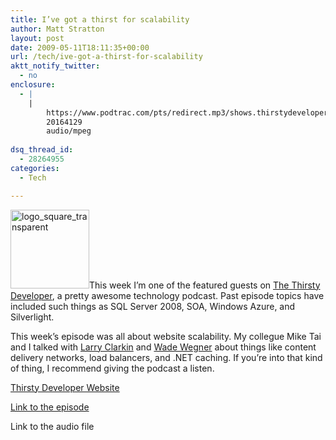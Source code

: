 ```yaml
---
title: I’ve got a thirst for scalability
author: Matt Stratton
layout: post
date: 2009-05-11T18:11:35+00:00
url: /tech/ive-got-a-thirst-for-scalability
aktt_notify_twitter:
  - no
enclosure:
  - |
    |
        https://www.podtrac.com/pts/redirect.mp3/shows.thirstydeveloper.com/TD062.mp3
        20164129
        audio/mpeg
        
dsq_thread_id:
  - 28264955
categories:
  - Tech

---
```

<a href="https://thirstydeveloper.com" target="_blank"><img class="alignright size-full wp-image-5217" title="logo_square_transparent" src="/wp-content/uploads/2009/05/logo_square_transparent.png" alt="logo_square_transparent" width="126" height="126" srcset="/wp-content/uploads/2009/05/logo_square_transparent.png 300w, /wp-content/uploads/2009/05/logo_square_transparent-150x150.png 150w" sizes="(max-width: 126px) 100vw, 126px" /></a>This week I&#8217;m one of the featured guests on <a href="https://thirstydeveloper.com" target="_blank">The Thirsty Developer</a>, a pretty awesome technology podcast. Past episode topics have included such things as SQL Server 2008, SOA, Windows Azure, and Silverlight.

This week&#8217;s episode was all about website scalability. My collegue Mike Tai and I talked with <a href="https://eraserandcrowbar.com/" target="_blank">Larry Clarkin</a> and <a href="https://blog.wadewegner.com/" target="_blank">Wade Wegner</a> about things like content delivery networks, load balancers, and .NET caching. If you&#8217;re into that kind of thing, I recommend giving the podcast a listen.

<a href="https://thirstydeveloper.com/" target="_blank">Thirsty Developer Website</a>
  
<a href="https://thirstydeveloper.com/2009/05/11/TheThirstyDeveloper62WebsiteScalability.aspx" target="_blank">Link to the episode</a>
  
Link to the audio file